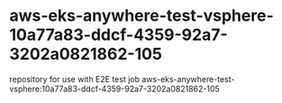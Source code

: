 # aws-eks-anywhere-test-vsphere-10a77a83-ddcf-4359-92a7-3202a0821862-105
repository for use with E2E test job aws-eks-anywhere-test-vsphere:10a77a83-ddcf-4359-92a7-3202a0821862-105
